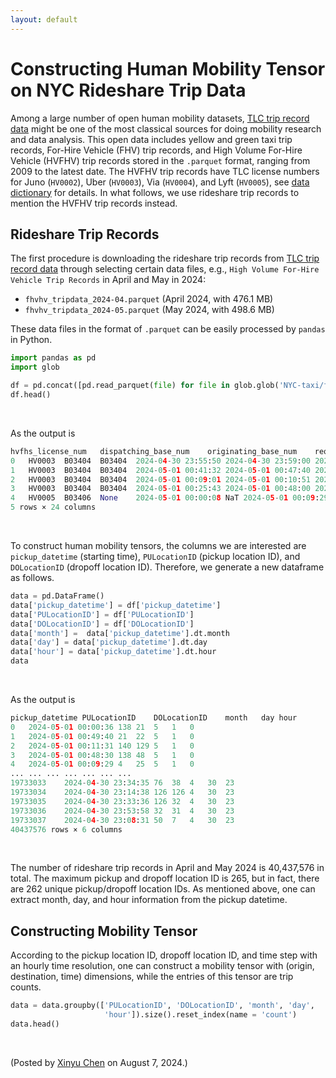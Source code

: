 ```yaml
---
layout: default
---
```


# Constructing Human Mobility Tensor on NYC Rideshare Trip Data

Among a large number of open human mobility datasets, [TLC trip record data](https://www.nyc.gov/site/tlc/about/tlc-trip-record-data.page) might be one of the most classical sources for doing mobility research and data analysis. This open data includes yellow and green taxi trip records, For-Hire Vehicle (FHV) trip records, and High Volume For-Hire Vehicle (HVFHV) trip records stored in the `.parquet` format, ranging from 2009 to the latest date. The HVFHV trip records have TLC license numbers for Juno (`HV0002`), Uber (`HV0003`), Via (`HV0004`), and Lyft (`HV0005`), see [data dictionary](https://www.nyc.gov/assets/tlc/downloads/pdf/data_dictionary_trip_records_hvfhs.pdf) for details. In what follows, we use rideshare trip records to mention the HVFHV trip records instead.

## Rideshare Trip Records

The first procedure is downloading the rideshare trip records from [TLC trip record data](https://www.nyc.gov/site/tlc/about/tlc-trip-record-data.page) through selecting certain data files, e.g., `High Volume For-Hire Vehicle Trip Records` in April and May in 2024:

- `fhvhv_tripdata_2024-04.parquet` (April 2024, with 476.1 MB)
- `fhvhv_tripdata_2024-05.parquet` (May 2024, with 498.6 MB)

These data files in the format of `.parquet` can be easily processed by `pandas` in Python.


```python
import pandas as pd
import glob

df = pd.concat([pd.read_parquet(file) for file in glob.glob('NYC-taxi/fhvhv_tripdata_2024-*.parquet')])
df.head()
```

<br>

As the output is


```python
hvfhs_license_num	dispatching_base_num	originating_base_num	request_datetime	on_scene_datetime	pickup_datetime	dropoff_datetime	PULocationID	DOLocationID	trip_miles	...	sales_tax	congestion_surcharge	airport_fee	tips	driver_pay	shared_request_flag	shared_match_flag	access_a_ride_flag	wav_request_flag	wav_match_flag
0	HV0003	B03404	B03404	2024-04-30 23:55:50	2024-04-30 23:59:00	2024-05-01 00:00:36	2024-05-01 00:38:21	138	21	18.680	...	4.48	0.00	2.5	0.00	47.41	N	N	N	N	N
1	HV0003	B03404	B03404	2024-05-01 00:41:32	2024-05-01 00:47:40	2024-05-01 00:49:40	2024-05-01 00:57:08	21	22	1.710	...	1.03	0.00	0.0	0.00	6.69	N	N	N	N	N
2	HV0003	B03404	B03404	2024-05-01 00:09:01	2024-05-01 00:10:51	2024-05-01 00:11:31	2024-05-01 00:33:51	140	129	5.000	...	2.65	0.75	0.0	0.00	19.82	Y	N	N	N	N
3	HV0003	B03404	B03404	2024-05-01 00:25:43	2024-05-01 00:48:00	2024-05-01 00:48:30	2024-05-01 01:10:17	138	48	9.250	...	3.47	2.75	2.5	0.00	25.28	N	N	N	N	N
4	HV0005	B03406	None	2024-05-01 00:00:08	NaT	2024-05-01 00:09:29	2024-05-01 00:28:51	4	25	4.996	...	2.38	2.75	0.0	6.99	22.24	N	N	N	N	Y
5 rows × 24 columns
```

<br>

To construct human mobility tensors, the columns we are interested are `pickup_datetime` (starting time), `PULocationID` (pickup location ID), and `DOLocationID` (dropoff location ID). Therefore, we generate a new dataframe as follows.


```python
data = pd.DataFrame()
data['pickup_datetime'] = df['pickup_datetime']
data['PULocationID'] = df['PULocationID']
data['DOLocationID'] = df['DOLocationID']
data['month'] =  data['pickup_datetime'].dt.month
data['day'] = data['pickup_datetime'].dt.day
data['hour'] = data['pickup_datetime'].dt.hour
data
```

<br>

As the output is


```python
pickup_datetime	PULocationID	DOLocationID	month	day	hour
0	2024-05-01 00:00:36	138	21	5	1	0
1	2024-05-01 00:49:40	21	22	5	1	0
2	2024-05-01 00:11:31	140	129	5	1	0
3	2024-05-01 00:48:30	138	48	5	1	0
4	2024-05-01 00:09:29	4	25	5	1	0
...	...	...	...	...	...	...
19733033	2024-04-30 23:34:35	76	38	4	30	23
19733034	2024-04-30 23:14:38	126	126	4	30	23
19733035	2024-04-30 23:33:36	126	32	4	30	23
19733036	2024-04-30 23:53:58	32	31	4	30	23
19733037	2024-04-30 23:08:31	50	7	4	30	23
40437576 rows × 6 columns
```

<br>

The number of rideshare trip records in April and May 2024 is 40,437,576 in total. The maximum pickup and dropoff location ID is 265, but in fact, there are 262 unique pickup/dropoff location IDs. As mentioned above, one can extract month, day, and hour information from the pickup datetime.

## Constructing Mobility Tensor

According to the pickup location ID, dropoff location ID, and time step with an hourly time resolution, one can construct a mobility tensor with (origin, destination, time) dimensions, while the entries of this tensor are trip counts.

```python
data = data.groupby(['PULocationID', 'DOLocationID', 'month', 'day', 
                     'hour']).size().reset_index(name = 'count')
data.head()
```

<br>

<p align="left">(Posted by <a href="https://xinychen.github.io/">Xinyu Chen</a> on August 7, 2024.)</p>
